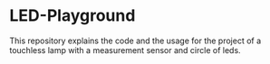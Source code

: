 # LED-Playground
This repository explains the code and the usage for the project of a touchless lamp with a measurement sensor and circle of leds.

